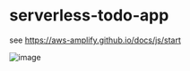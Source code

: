 serverless-todo-app
===================

see
https://aws-amplify.github.io/docs/js/start

![image](https://user-images.githubusercontent.com/1106556/77132427-ccb6ce00-6aa2-11ea-89cd-be7938436cc4.png)


